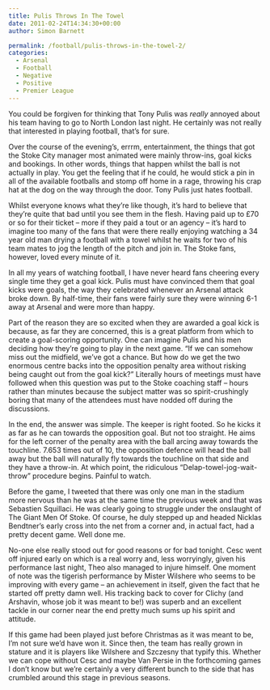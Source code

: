 ```yaml
---
title: Pulis Throws In The Towel
date: 2011-02-24T14:34:30+00:00
author: Simon Barnett

permalink: /football/pulis-throws-in-the-towel-2/
categories:
  - Arsenal
  - Football
  - Negative
  - Positive
  - Premier League
---
```

<div>
  <p>
    You could be forgiven for thinking that Tony Pulis was <em>really</em> annoyed about his team having to go to North London last night. He certainly was not really that interested in playing football, that&#8217;s for sure.
  </p>
  
  <p>
    Over the course of the evening&#8217;s, errrm, entertainment, the things that got the Stoke City manager most animated were mainly throw-ins, goal kicks and bookings. In other words, things that happen whilst the ball is not actually in play. You get the feeling that if he could, he would stick a pin in all of the available footballs and stomp off home in a rage, throwing his crap hat at the dog on the way through the door. Tony Pulis just hates football.
  </p>
  
  <p>
    Whilst everyone knows what they&#8217;re like though, it&#8217;s hard to believe that they&#8217;re quite that bad until you see them in the flesh. Having paid up to £70 or so for their ticket &#8211; more if they paid a tout or an agency &#8211; it&#8217;s hard to imagine too many of the fans that were there really enjoying watching a 34 year old man drying a football with a towel whilst he waits for two of his team mates to jog the length of the pitch and join in. The Stoke fans, however, loved every minute of it.
  </p>
  
  <p>
    In all my years of watching football, I have never heard fans cheering every single time they get a goal kick. Pulis must have convinced them that goal kicks were goals, the way they celebrated whenever an Arsenal attack broke down. By half-time, their fans were fairly sure they were winning 6-1 away at Arsenal and were more than happy.
  </p>
  
  <p>
    Part of the reason they are so excited when they are awarded a goal kick is because, as far they are concerned, this is a great platform from which to create a goal-scoring opportunity. One can imagine Pulis and his men deciding how they&#8217;re going to play in the next game. &#8220;If we can somehow miss out the midfield, we&#8217;ve got a chance. But how do we get the two enormous centre backs into the opposition penalty area without risking being caught out from the goal kick?&#8221; Literally hours of meetings must have followed when this question was put to the Stoke coaching staff &#8211; hours rather than minutes because the subject matter was so spirit-crushingly boring that many of the attendees must have nodded off during the discussions.
  </p>
  
  <p>
    In the end, the answer was simple. The keeper is right footed. So he kicks it as far as he can towards the opposition goal. But not too straight. He aims for the left corner of the penalty area with the ball arcing away towards the touchline. 7.653 times out of 10, the opposition defence will head the ball away but the ball will naturally fly towards the touchline on that side and they have a throw-in. At which point, the ridiculous &#8220;Delap-towel-jog-wait-throw&#8221; procedure begins. Painful to watch.
  </p>
  
  <p>
    Before the game, I tweeted that there was only one man in the stadium more nervous than he was at the same time the previous week and that was Sebastien Squillaci. He was clearly going to struggle under the onslaught of The Giant Men Of Stoke. Of course, he duly stepped up and headed Nicklas Bendtner&#8217;s early cross into the net from a corner and, in actual fact, had a pretty decent game. Well done me.
  </p>
  
  <p>
    No-one else really stood out for good reasons or for bad tonight. Cesc went off injured early on which is a real worry and, less worryingly, given his performance last night, Theo also managed to injure himself. One moment of note was the tigerish performance by Mister Wilshere who seems to be improving with every game &#8211; an achievement in itself, given the fact that he started off pretty damn well. His tracking back to cover for Clichy (and Arshavin, whose job it was meant to be!) was superb and an excellent tackle in our corner near the end pretty much sums up his spirit and attitude.
  </p>
  
  <p>
    If this game had been played just before Christmas as it was meant to be, I&#8217;m not sure we&#8217;d have won it. Since then, the team has really grown in stature and it is players like Wilshere and Szczesny that typify this. Whether we can cope without Cesc and maybe Van Persie in the forthcoming games I don&#8217;t know but we&#8217;re certainly a very different bunch to the side that has crumbled around this stage in previous seasons.
  </p>
</div>

&nbsp;
